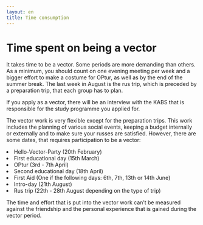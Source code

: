 ```yaml
---
layout: en
title: Time consumption
---
```

<h1>Time spent on being a vector</h1>

<div id="poster-image" style="background-image: url('/static/img/tidsforbrug.jpg');">
</div>

<p>It takes time to be a vector. Some periods are more demanding than others. As a minimum, you should count on one evening meeting per week and a bigger effort to make a costume for OPtur, as well as by the end of the summer break. The last week in August is the rus trip, which is preceded by a preparation trip, that each group has to plan.</p>

<p>If you apply as a vector, there will be an interview with the KABS that is responsible for the study programme you applied for.</p> 

<p>The vector work is very flexible except for the preparation trips. This work includes the planning of various social events, keeping a budget internally or externally and to make sure your russes are satisfied. However, there are some dates, that requires participation to be a vector:</p>

<li>Hello-Vector-Party (20th February)</li>
<li>First educational day (15th March)</li>
<li>OPtur (3rd - 7th April)</li>
<li>Second educational day (18th April)</li>
<li>First Aid (One if the following days: 6th, 7th, 13th or 14th June)</li>
<li>Intro-day (21th August)</li>
<li>Rus trip (22th  - 28th August depending on the type of trip)</li>

<p>The time and effort that is put into the vector work can’t be measured against the friendship and the personal experience that is gained during the vector period.</p>
